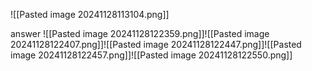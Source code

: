 ![[Pasted image 20241128113104.png]]


answer
![[Pasted image 20241128122359.png]]![[Pasted image 20241128122407.png]]![[Pasted image 20241128122447.png]]![[Pasted image 20241128122457.png]]![[Pasted image 20241128122550.png]]